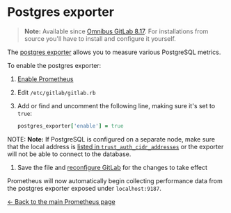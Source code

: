 # Postgres exporter

>**Note:**
Available since [Omnibus GitLab 8.17][1131]. For installations from source
you'll have to install and configure it yourself.

The [postgres exporter] allows you to measure various PostgreSQL metrics.

To enable the postgres exporter:

1. [Enable Prometheus](index.md#configuring-prometheus)
1. Edit `/etc/gitlab/gitlab.rb`
1. Add or find and uncomment the following line, making sure it's set to `true`:

   ```ruby
   postgres_exporter['enable'] = true
   ```

NOTE: **Note:**
If PostgreSQL is configured on a separate node, make sure that the local
address is [listed in `trust_auth_cidr_addresses`](../../high_availability/database.md#network-information) or the
exporter will not be able to connect to the database.

1. Save the file and [reconfigure GitLab][reconfigure] for the changes to
   take effect

Prometheus will now automatically begin collecting performance data from
the postgres exporter exposed under `localhost:9187`.

[← Back to the main Prometheus page](index.md)

[1131]: https://gitlab.com/gitlab-org/omnibus-gitlab/merge_requests/1131
[postgres exporter]: https://github.com/wrouesnel/postgres_exporter
[prometheus]: https://prometheus.io
[reconfigure]: ../../restart_gitlab.md#omnibus-gitlab-reconfigure
